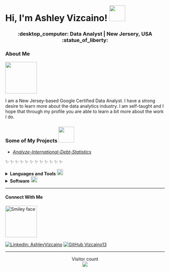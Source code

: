 <H1 align"center"> Hi, I'm Ashley Vizcaino! <img src="https://media2.giphy.com/media/fxLFhxNQFqfFXHVsOZ/giphy.gif?cid=ecf05e47hbi03b89mmorgd11mo5g0f6aq1l1chnc15hjhmqu&rid=giphy.gif&ct=s" width="50">

 <h3 align="center"> 
:desktop_computer: Data Analyst | New Jersery, USA :statue_of_liberty:
 
</h3>
 

### About Me 
<img src="https://media1.giphy.com/media/ioOOX8EMFXnos/giphy.gif?cid=ecf05e47if1k5s3qlcwf1xcx65dmo61sy6pahhy1cuwj3v5l&rid=giphy.gif&ct=s" height="100">

I am a New Jersey-based Google Certified Data Analyst. I have a strong desire to learn more about the data analytics industry.  I am self-taught and I hope that through my profile you are able to learn a bit more about the work I do.
 
 ### Some of My Projects  <img src="https://media1.giphy.com/media/5fZ2QY1vicwbsWkFXd/giphy.gif?cid=ecf05e47tojjiqu0xccybl2qyyuywd9fx9lgo8bb2xk0fjz6&rid=giphy.gif&ct=s" width="50"> 

 
- [*Analyze-International-Debt-Statistics*](https://github.com/Vizcaino13/Ashley_Vizcaino_Portfolio/blob/main/data_analyst_projects/Analyze%20International%20Debt%20Statistics)  

 :sparkles: :sparkles:  :sparkles: :sparkles: :sparkles:  :sparkles:  :sparkles: :sparkles:  :sparkles:  :sparkles: :sparkles:  :sparkles:

<details>
  <summary><b>Languages and Tools <code><img height="20" src="https://img.freepik.com/free-vector/blue-wave-transparent-elegant-background_1055-7034.jpg?w=900&t=st=1668635270~exp=1668635870~hmac=182ad85b403e8b075fab30501ed29964bf4d3821a546668e1b08850f51430bc4"></code>&nbsp;</b></summary>
  <br/>

<code><img height="20" src="https://e7.pngegg.com/pngimages/1012/958/png-clipart-rstudio-data-analysis-logo-datacamp-inc-editorial-board-blue-angle-thumbnail.png"></code>
<code><img height="20" src="https://e7.pngegg.com/pngimages/824/143/png-clipart-python-programming-language-computer-programming-others-miscellaneous-text-thumbnail.png"></code>
<code><img height="20" src="https://e7.pngegg.com/pngimages/167/148/png-clipart-microsoft-azure-sql-database-microsoft-sql-server-database-blue-text-thumbnail.png"></code>

</details>


<details>
  <summary><b>Software</b> <code><img height="20" src="https://img.freepik.com/free-vector/bright-light-effects_1035-6704.jpg?w=900&t=st=1668635104~exp=1668635704~hmac=410d875f0d95ff678103eb9ce4f8984ab9ff5a53d3147a278687c5db37444b1e"></code></summary>
  <br/>

<code><img height="20" src="https://e7.pngegg.com/pngimages/660/87/png-clipart-microsoft-excel-microsoft-project-logo-microsoft-word-excel-microsoft-excel-logo-angle-text-thumbnail.png"></code>
<code><img height="20" src="https://e7.pngegg.com/pngimages/660/350/png-clipart-green-and-white-sheet-icon-google-docs-google-sheets-spreadsheet-g-suite-google-angle-rectangle-thumbnail.png"></code>
<code><img height="20" src="https://e7.pngegg.com/pngimages/581/175/png-clipart-tableau-server-tableau-software-business-intelligence-software-computer-software-cmyk-blue-angle-thumbnail.png"></code>
<code><img height="20" src="https://e7.pngegg.com/pngimages/969/710/png-clipart-bigquery-google-cloud-platform-google-analytics-big-data-boundaries-text-logo-thumbnail.png"></code>

</details>

 ---

#### Connect With Me 



<img src="https://media4.giphy.com/media/g0jlZ04SeV4AM1lvFw/giphy.gif?cid=790b76112be1085bca9de0f9519ea6314e80c85a08254697&rid=giphy.gif&ct=g" alt="Smiley face" width="100">



[![Linkedin: AshleyVizcaino](https://img.shields.io/badge/-AshleyVizcaino-blue?style=flat-square&logo=Linkedin&logoColor=white&link=https://www.linkedin.com/in/ashley-vizcaino-a2197611b/)](https://www.linkedin.com/in/ashley-vizcaino-a2197611b/)
[![GitHub Vizcaino13](https://img.shields.io/github/followers/Vizcaino13?label=follow&style=social)](https://github.com/Vizcaino13)</H1>

---
<p align="center"> 
  Visitor count<br>
  <img src="https://profile-counter.glitch.me/vizcaino13/count.svg" />
</p>




